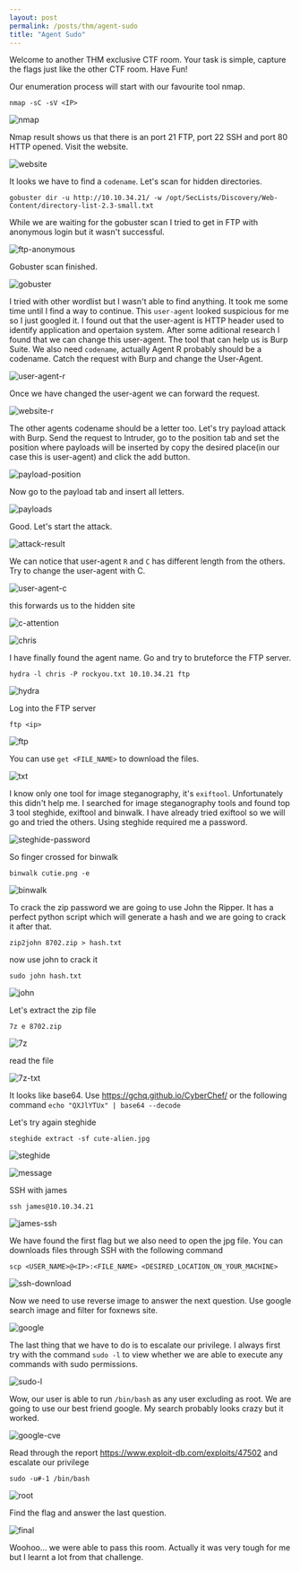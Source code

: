 ```yaml
---
layout: post
permalink: /posts/thm/agent-sudo
title: "Agent Sudo"
---
```


Welcome to another THM exclusive CTF room. Your task is simple, capture the flags just like the other CTF room. Have Fun! <br/>

Our enumeration process will start with our favourite tool nmap.

```
nmap -sC -sV <IP>
```

![nmap](/assets/images/thm/agent-sudo/nmap.png)

Nmap result shows us that there is an port 21 FTP, port 22 SSH and port 80 HTTP opened. Visit the website.

![website](/assets/images/thm/agent-sudo/website.png)

It looks we have to find a `codename`. Let's scan for hidden directories.

```
gobuster dir -u http://10.10.34.21/ -w /opt/SecLists/Discovery/Web-Content/directory-list-2.3-small.txt
```

While we are waiting for the gobuster scan I tried to get in FTP with anonymous login but it wasn't successful.

![ftp-anonymous](/assets/images/thm/agent-sudo/ftp-anonymous.png)

Gobuster scan finished.

![gobuster](/assets/images/thm/agent-sudo/gobuster.png)

I tried with other wordlist but I wasn't able to find anything. It took me some time until I find a way to continue. This `user-agent` looked suspicious for me so I just googled it. I found out that the user-agent is HTTP header used to identify application and opertaion system. After some aditional research I found that we can change this user-agent. The tool that can help us is Burp Suite. We also need `codename`, actually Agent R probably should be a codename. Catch the request with Burp and change the User-Agent.

![user-agent-r](/assets/images/thm/agent-sudo/user-agent-r.png)
 
Once we have changed the user-agent we can forward the request.

![website-r](/assets/images/thm/agent-sudo/website-r.png)
 
The other agents codename should be a letter too. Let's try payload attack with Burp. Send the request to Intruder, go to the position tab and set the position where payloads will be inserted by copy the desired place(in our case this is user-agent) and click the add button.

![payload-position](/assets/images/thm/agent-sudo/payload-position.png)

Now go to the payload tab and insert all letters.

![payloads](/assets/images/thm/agent-sudo/payloads.png)

Good. Let's start the attack.

![attack-result](/assets/images/thm/agent-sudo/attack-result.png)

We can notice that user-agent `R` and `C` has different length from the others. Try to change the user-agent with C.

![user-agent-c](/assets/images/thm/agent-sudo/user-agent-c.png)

this forwards us to the hidden site

![c-attention](/assets/images/thm/agent-sudo/c-attention.png)

![chris](/assets/images/thm/agent-sudo/chris.png)

I have finally found the agent name. Go and try to bruteforce the FTP server. 

```
hydra -l chris -P rockyou.txt 10.10.34.21 ftp
```

![hydra](/assets/images/thm/agent-sudo/hydra.png)

Log into the FTP server

```
ftp <ip>
```

![ftp](/assets/images/thm/agent-sudo/ftp.png)

You can use `get <FILE_NAME>` to download the files.

![txt](/assets/images/thm/agent-sudo/txt.png)

I know only one tool for image steganography, it's `exiftool`. Unfortunately this didn't help me. I searched for image steganography tools and found top 3 tool steghide, exiftool and binwalk. I have already tried exiftool so we will go and tried the others. Using steghide required me a password.

![steghide-password](/assets/images/thm/agent-sudo/steghide-password.png)

So finger crossed for binwalk

```
binwalk cutie.png -e
```

![binwalk](/assets/images/thm/agent-sudo/binwalk.png)

To crack the zip password we are going to use John the Ripper. It has a perfect python script which will generate a hash and we are going to crack it after that.

```
zip2john 8702.zip > hash.txt
```

now use john to crack it

```
sudo john hash.txt
```

![john](/assets/images/thm/agent-sudo/john.png)

Let's extract the zip file

```
7z e 8702.zip
```

![7z](/assets/images/thm/agent-sudo/7z.png)

read the file

![7z-txt](/assets/images/thm/agent-sudo/7z-txt.png)

It looks like base64. Use <https://gchq.github.io/CyberChef/> or the following command `echo "QXJlYTUx" | base64 --decode` <br/>

Let's try again steghide

```
steghide extract -sf cute-alien.jpg
```

![steghide](/assets/images/thm/agent-sudo/steghide.png)

![message](/assets/images/thm/agent-sudo/message.png)

SSH with james

```
ssh james@10.10.34.21
```

![james-ssh](/assets/images/thm/agent-sudo/james-ssh.png)

We have found the first flag but we also need to open the jpg file. You can downloads files through SSH with the following command

```
scp <USER_NAME>@<IP>:<FILE_NAME> <DESIRED_LOCATION_ON_YOUR_MACHINE>
```

![ssh-download](/assets/images/thm/agent-sudo/ssh-download.png)

Now we need to use reverse image to answer the next question. Use google search image and filter for foxnews site.

![google](/assets/images/thm/agent-sudo/google.png)

The last thing that we have to do is to escalate our privilege. I always first try with the command `sudo -l` to view whether we are able to execute any commands with sudo permissions.

![sudo-l](/assets/images/thm/agent-sudo/sudo-l.png)

Wow, our user is able to run `/bin/bash` as any user excluding as root. We are going to use our best friend google. My search probably looks crazy but it worked.

![google-cve](/assets/images/thm/agent-sudo/google-cve.png)

Read through the report <https://www.exploit-db.com/exploits/47502> and escalate our privilege

```
sudo -u#-1 /bin/bash
```

![root](/assets/images/thm/agent-sudo/root.png)

Find the flag and answer the last question.

![final](/assets/images/thm/agent-sudo/final.png)

Woohoo... we were able to pass this room. Actually it was very tough for me but I learnt a lot from that challenge. 
